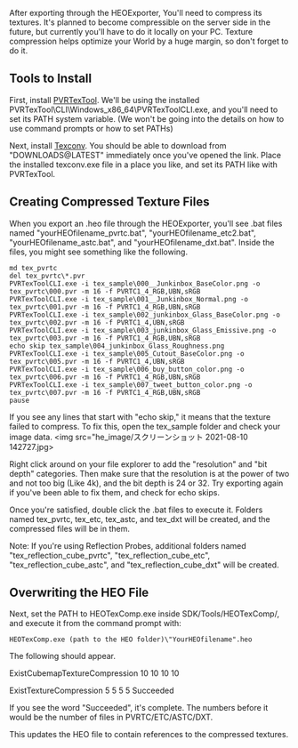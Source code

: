 After exporting through the HEOExporter, You'll need to compress its textures. It's planned to become compressible on the server side in the future, but currently you'll have to do it locally on your PC. Texture compression helps optimize your World by a huge margin, so don't forget to do it.

## Tools to Install
First, install [PVRTexTool](https://developer.imaginationtech.com/pvrtextool/).
We'll be using the installed PVRTexTool\CLI\Windows_x86_64\PVRTexToolCLI.exe, and you'll need to set its PATH system variable.
(We won't be going into the details on how to use command prompts or how to set PATHs)

Next, install [Texconv](https://github.com/Microsoft/DirectXTex/wiki/Texconv).
You should be able to download from "DOWNLOADS@LATEST" immediately once you've opened the link.
Place the installed texconv.exe file in a place you like, and set its PATH like with PVRTexTool.

## Creating Compressed Texture Files

When you export an .heo file through the HEOExporter, you'll see .bat files named "yourHEOfilename_pvrtc.bat", "yourHEOfilename_etc2.bat", "yourHEOfilename_astc.bat", and "yourHEOfilename_dxt.bat".
Inside the files, you might see something like the following.

```
md tex_pvrtc
del tex_pvrtc\*.pvr
PVRTexToolCLI.exe -i tex_sample\000__Junkinbox_BaseColor.png -o tex_pvrtc\000.pvr -m 16 -f PVRTC1_4_RGB,UBN,sRGB
PVRTexToolCLI.exe -i tex_sample\001__Junkinbox_Normal.png -o tex_pvrtc\001.pvr -m 16 -f PVRTC1_4_RGB,UBN,sRGB
PVRTexToolCLI.exe -i tex_sample\002_junkinbox_Glass_BaseColor.png -o tex_pvrtc\002.pvr -m 16 -f PVRTC1_4,UBN,sRGB
PVRTexToolCLI.exe -i tex_sample\003_junkinbox_Glass_Emissive.png -o tex_pvrtc\003.pvr -m 16 -f PVRTC1_4_RGB,UBN,sRGB
echo skip tex_sample\004_junkinbox_Glass_Roughness.png
PVRTexToolCLI.exe -i tex_sample\005_Cutout_BaseColor.png -o tex_pvrtc\005.pvr -m 16 -f PVRTC1_4,UBN,sRGB
PVRTexToolCLI.exe -i tex_sample\006_buy_button_color.png -o tex_pvrtc\006.pvr -m 16 -f PVRTC1_4_RGB,UBN,sRGB
PVRTexToolCLI.exe -i tex_sample\007_tweet_button_color.png -o tex_pvrtc\007.pvr -m 16 -f PVRTC1_4_RGB,UBN,sRGB
pause
```
If you see any lines that start with "echo skip," it means that the texture failed to compress. To fix this, open the tex_sample folder and check your image data.
<img src="he_image/スクリーンショット 2021-08-10 142727.jpg>

Right click around on your file explorer to add the "resolution" and "bit depth" categories. Then make sure that the resolution is at the power of two and not too big (Like 4k), and the bit depth is 24 or 32.
Try exporting again if you've been able to fix them, and check for echo skips.

Once you're satisfied, double click the .bat files to execute it. Folders named tex_pvrtc, tex_etc, tex_astc, and tex_dxt will be created, and the compressed files will be in them.

Note:
If you're using Reflection Probes, additional folders named "tex_reflection_cube_pvrtc", "tex_reflection_cube_etc", "tex_reflection_cube_astc", and "tex_reflection_cube_dxt" will be created.

## Overwriting the HEO File
Next, set the PATH to HEOTexComp.exe inside SDK/Tools/HEOTexComp/, and execute it from the command prompt with:
```
HEOTexComp.exe (path to the HEO folder)\"YourHEOfilename".heo
```
The following should appear.

ExistCubemapTextureCompression 10 10 10 10

ExistTextureCompression 5 5 5 5
Succeeded

If you see the word "Succeeded", it's complete.
The numbers before it would be the number of files in PVRTC/ETC/ASTC/DXT.

This updates the HEO file to contain references to the compressed textures.